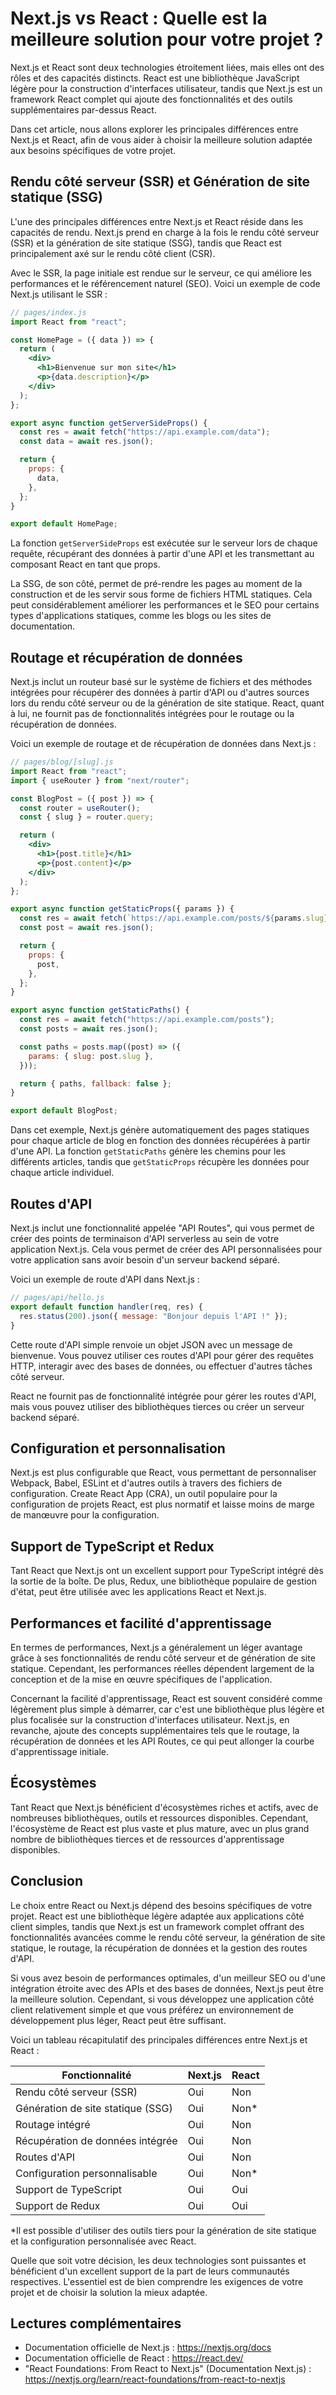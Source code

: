 # Next.js vs React : Quelle est la meilleure solution pour votre projet ?

Next.js et React sont deux technologies étroitement liées, mais elles ont des rôles et des capacités distincts. React est une bibliothèque JavaScript légère pour la construction d'interfaces utilisateur, tandis que Next.js est un framework React complet qui ajoute des fonctionnalités et des outils supplémentaires par-dessus React.

Dans cet article, nous allons explorer les principales différences entre Next.js et React, afin de vous aider à choisir la meilleure solution adaptée aux besoins spécifiques de votre projet.

## Rendu côté serveur (SSR) et Génération de site statique (SSG)

L'une des principales différences entre Next.js et React réside dans les capacités de rendu. Next.js prend en charge à la fois le rendu côté serveur (SSR) et la génération de site statique (SSG), tandis que React est principalement axé sur le rendu côté client (CSR).

Avec le SSR, la page initiale est rendue sur le serveur, ce qui améliore les performances et le référencement naturel (SEO). Voici un exemple de code Next.js utilisant le SSR :

```jsx
// pages/index.js
import React from "react";

const HomePage = ({ data }) => {
  return (
    <div>
      <h1>Bienvenue sur mon site</h1>
      <p>{data.description}</p>
    </div>
  );
};

export async function getServerSideProps() {
  const res = await fetch("https://api.example.com/data");
  const data = await res.json();

  return {
    props: {
      data,
    },
  };
}

export default HomePage;
```

La fonction `getServerSideProps` est exécutée sur le serveur lors de chaque requête, récupérant des données à partir d'une API et les transmettant au composant React en tant que props.

La SSG, de son côté, permet de pré-rendre les pages au moment de la construction et de les servir sous forme de fichiers HTML statiques. Cela peut considérablement améliorer les performances et le SEO pour certains types d'applications statiques, comme les blogs ou les sites de documentation.

## Routage et récupération de données

Next.js inclut un routeur basé sur le système de fichiers et des méthodes intégrées pour récupérer des données à partir d'API ou d'autres sources lors du rendu côté serveur ou de la génération de site statique. React, quant à lui, ne fournit pas de fonctionnalités intégrées pour le routage ou la récupération de données.

Voici un exemple de routage et de récupération de données dans Next.js :

```jsx
// pages/blog/[slug].js
import React from "react";
import { useRouter } from "next/router";

const BlogPost = ({ post }) => {
  const router = useRouter();
  const { slug } = router.query;

  return (
    <div>
      <h1>{post.title}</h1>
      <p>{post.content}</p>
    </div>
  );
};

export async function getStaticProps({ params }) {
  const res = await fetch(`https://api.example.com/posts/${params.slug}`);
  const post = await res.json();

  return {
    props: {
      post,
    },
  };
}

export async function getStaticPaths() {
  const res = await fetch("https://api.example.com/posts");
  const posts = await res.json();

  const paths = posts.map((post) => ({
    params: { slug: post.slug },
  }));

  return { paths, fallback: false };
}

export default BlogPost;
```

Dans cet exemple, Next.js génère automatiquement des pages statiques pour chaque article de blog en fonction des données récupérées à partir d'une API. La fonction `getStaticPaths` génère les chemins pour les différents articles, tandis que `getStaticProps` récupère les données pour chaque article individuel.

## Routes d'API

Next.js inclut une fonctionnalité appelée "API Routes", qui vous permet de créer des points de terminaison d'API serverless au sein de votre application Next.js. Cela vous permet de créer des API personnalisées pour votre application sans avoir besoin d'un serveur backend séparé.

Voici un exemple de route d'API dans Next.js :

```js
// pages/api/hello.js
export default function handler(req, res) {
  res.status(200).json({ message: "Bonjour depuis l'API !" });
}
```

Cette route d'API simple renvoie un objet JSON avec un message de bienvenue. Vous pouvez utiliser ces routes d'API pour gérer des requêtes HTTP, interagir avec des bases de données, ou effectuer d'autres tâches côté serveur.

React ne fournit pas de fonctionnalité intégrée pour gérer les routes d'API, mais vous pouvez utiliser des bibliothèques tierces ou créer un serveur backend séparé.

## Configuration et personnalisation

Next.js est plus configurable que React, vous permettant de personnaliser Webpack, Babel, ESLint et d'autres outils à travers des fichiers de configuration. Create React App (CRA), un outil populaire pour la configuration de projets React, est plus normatif et laisse moins de marge de manœuvre pour la configuration.

## Support de TypeScript et Redux

Tant React que Next.js ont un excellent support pour TypeScript intégré dès la sortie de la boîte. De plus, Redux, une bibliothèque populaire de gestion d'état, peut être utilisée avec les applications React et Next.js.

## Performances et facilité d'apprentissage

En termes de performances, Next.js a généralement un léger avantage grâce à ses fonctionnalités de rendu côté serveur et de génération de site statique. Cependant, les performances réelles dépendent largement de la conception et de la mise en œuvre spécifiques de l'application.

Concernant la facilité d'apprentissage, React est souvent considéré comme légèrement plus simple à démarrer, car c'est une bibliothèque plus légère et plus focalisée sur la construction d'interfaces utilisateur. Next.js, en revanche, ajoute des concepts supplémentaires tels que le routage, la récupération de données et les API Routes, ce qui peut allonger la courbe d'apprentissage initiale.

## Écosystèmes

Tant React que Next.js bénéficient d'écosystèmes riches et actifs, avec de nombreuses bibliothèques, outils et ressources disponibles. Cependant, l'écosystème de React est plus vaste et plus mature, avec un plus grand nombre de bibliothèques tierces et de ressources d'apprentissage disponibles.

## Conclusion

Le choix entre React ou Next.js dépend des besoins spécifiques de votre projet. React est une bibliothèque légère adaptée aux applications côté client simples, tandis que Next.js est un framework complet offrant des fonctionnalités avancées comme le rendu côté serveur, la génération de site statique, le routage, la récupération de données et la gestion des routes d'API.

Si vous avez besoin de performances optimales, d'un meilleur SEO ou d'une intégration étroite avec des APIs et des bases de données, Next.js peut être la meilleure solution. Cependant, si vous développez une application côté client relativement simple et que vous préférez un environnement de développement plus léger, React peut être suffisant.

Voici un tableau récapitulatif des principales différences entre Next.js et React :

| Fonctionnalité                    | Next.js | React |
| --------------------------------- | ------- | ----- |
| Rendu côté serveur (SSR)          | Oui     | Non   |
| Génération de site statique (SSG) | Oui     | Non\* |
| Routage intégré                   | Oui     | Non   |
| Récupération de données intégrée  | Oui     | Non   |
| Routes d'API                      | Oui     | Non   |
| Configuration personnalisable     | Oui     | Non\* |
| Support de TypeScript             | Oui     | Oui   |
| Support de Redux                  | Oui     | Oui   |

\*Il est possible d'utiliser des outils tiers pour la génération de site statique et la configuration personnalisée avec React.

Quelle que soit votre décision, les deux technologies sont puissantes et bénéficient d'un excellent support de la part de leurs communautés respectives. L'essentiel est de bien comprendre les exigences de votre projet et de choisir la solution la mieux adaptée.

## Lectures complémentaires

- Documentation officielle de Next.js : https://nextjs.org/docs
- Documentation officielle de React : https://react.dev/
- "React Foundations: From React to Next.js" (Documentation Next.js) : https://nextjs.org/learn/react-foundations/from-react-to-nextjs
